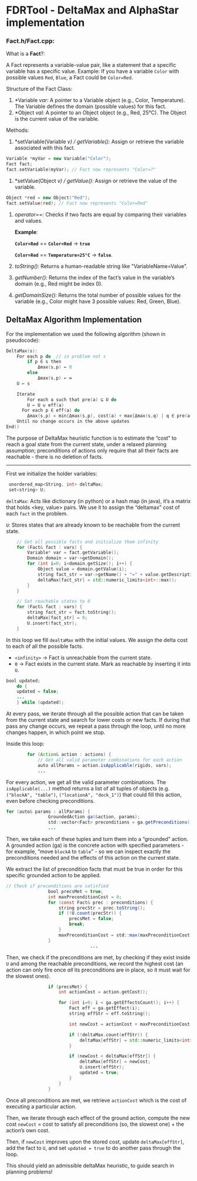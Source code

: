 # FDRTool - DeltaMax and AlphaStar implementation

### Fact.h/Fact.cpp:

What is a **Fact**?:

A Fact represents a variable-value pair, like a statement that a specific variable has a specific value.
Example: If you have a variable `Color` with possible values `Red`, `Blue`, a Fact could be `Color=Red`.

Structure of the Fact Class:

1. *Variable *var:*
A pointer to a Variable object (e.g., Color, Temperature).
The Variable defines the domain (possible values) for this fact.
2. *Object *val:*
A pointer to an Object object (e.g., Red, 25°C).
The Object is the current value of the variable.

Methods:

1. *setVariable(Variable *v) / getVariable():*
Assign or retrieve the variable associated with this fact.

```cpp
Variable *myVar = new Variable("Color");
Fact fact;
fact.setVariable(myVar); // Fact now represents "Color=?"
```

1. *setValue(Object *v) / getValue():*
Assign or retrieve the value of the variable.

```cpp
Object *red = new Object("Red");
fact.setValue(red); // Fact now represents "Color=Red"
```

1. *operator==:*
Checks if two facts are equal by comparing their variables and values.
    
    **Example**:
    
    **`Color=Red`** == **`Color=Red`** → **`true`**
    
    **`Color=Red`** == **`Temperature=25°C`** → **`false`**.
    
2. *toString():*
Returns a human-readable string like "VariableName=Value".
3. *getNumber():*
Returns the index of the fact’s value in the variable’s domain (e.g., Red might be index 0).
4. *getDomainSize():*
Returns the total number of possible values for the variable (e.g., Color might have 3 possible values: Red, Green, Blue).

## DeltaMax Algorithm Implementation

For the implementation we used the following algorithm (shown in pseudocode):

```cpp
DeltaMax(s):
	For each p do  // in problem not s
	    if p ∈ s then
	        Δmax(s,p) ← 0
	    else
	        Δmax(s,p) ← ∞
	U ← s

	Iterate
	    For each a such that pre(a) ⊆ U do
        U ← U ∪ eff(a)
      For each p ∈ eff(a) do
        Δmax(s,p) ← min{Δmax(s,p), cost(a) + max{Δmax(s,q) | q ∈ pre(a)}}
	Until no change occurs in the above updates
End()
```

The purpose of DeltaMax heuristic function is to estimate the “cost” to reach a goal state from the current state, under a relaxed planning assumption; preconditions of actions only require that all their facts are reachable - there is no deletion of facts.

---

First we initialize the holder variables:

```cpp
 unordered_map<String, int> deltaMax;
 set<string> U;
```

`deltaMax`: Acts like dictionary (in python) or a hash map (in java), it’s a matrix that holds <key, value> pairs. We use it to assign the “deltamax” cost of each `fact` in the problem. 

`U`:  Stores states that are already known to be reachable from the current state.

```cpp
    // Get all possible facts and initialize them infinity
    for (Fact& fact : vars) {
        Variable* var = fact.getVariable();
        Domain domain = var->getDomain();
        for (int i=0; i<domain.getSize(); i++) {
            Object value = domain.getValue(i);
            string fact_str = var->getName() + "=" + value.getDescription();
            deltaMax[fact_str] = std::numeric_limits<int>::max();
        }
    }

	// Set reachable states to 0
    for (Fact& fact : vars) {
        string fact_str = fact.toString();
        deltaMax[fact_str] = 0;
        U.insert(fact_str);
    }
```

In this loop we fill `dealtaMax` with the initial values. We assign the delta cost to each of all the possible facts.

- `<infinity>` → Fact is unreachable from the current state.
- `0` → Fact exists in the current state. Mark as reachable by inserting it into `U`.

```java
bool updated;
    do {
    updated = false;
    ...
    } while (updated);
```

At every pass, we iterate through all the possible action that can be taken from the current state and search for lower costs or new facts. If during that pass any change occurs, we repeat a pass through the loop, until no more changes happen, in which point we stop.

Inside this loop:

```java
        for (Action& action : actions) {
            // Get all valid parameter combinations for each action
            auto allParams = action.isApplicable(rigids, vars);
            ...
```

For every action, we get all the valid parameter combinations. The `isApplicable(...)` method returns a list of all tuples of objects (e.g. `("blockA", "table")`, `("locationA", "dock_1")`) that could fill this action, even before checking preconditions.

```java
for (auto& params : allParams) {
                GroundedAction ga(&action, params);
                std::vector<Fact> preconditions = ga.getPreconditions();
                ...
```

Then, we take each of these tuples and turn them into a “grounded” action. A grounded action (ga) is the concrete action with specified parameters - for example, “move `blockA` to `table`” - so we can inspect exactly the preconditions needed and the effects of this action on the current state.

We extract the list of precondition facts that must be true in order for this specific grounded action to be applied.

```java
// Check if preconditions are satisfied
                bool precsMet = true;
                int maxPreconditionCost = 0;
                for (const Fact& prec : preconditions) {
                    string precStr = prec.toString();
                    if (!U.count(precStr)) {
                        precsMet = false;
                        break;
                    }
                    maxPreconditionCost = std::max(maxPreconditionCost, deltaMax[precStr]); // Find the most expensive precondition to execute this action
                }
								...
```

Then, we check if the preconditions are met, by checking if they exist inside `U` and among the reachable preconditions, we record the highest cost (an action can only fire once *all* its preconditions are in place, so it must wait for the slowest ones). 

```cpp
                if (precsMet) {
                    int actionCost = action.getCost();

                    for (int i=0; i < ga.getEffectsCount(); i++) {
                        Fact eff = ga.getEffect(i);
                        string effStr = eff.toString();

                        int newCost = actionCost + maxPreconditionCost;

                        if (!deltaMax.count(effStr)) {
                            deltaMax[effStr] = std::numeric_limits<int>::max();
                        }

                        if (newCost < deltaMax[effStr]) {
                            deltaMax[effStr] = newCost;
                            U.insert(effStr);
                            updated = true;
                        }
                    }
                }
```

Once all preconditions are met, we retrieve `actionCost` which is the cost of executing a particular action.

Then, we iterate through each effect of the ground action, compute the new cost `newCost` = cost to satisfy all preconditions (so, the slowest one) + the action’s own cost. 

Then, if `newCost` improves upon the stored cost, update `deltaMax[effStr]`, add the fact to `U`, and set `updated = true`  to do another pass through the loop.

This should yield an admissible deltaMax heuristic, to guide search in planning problems!